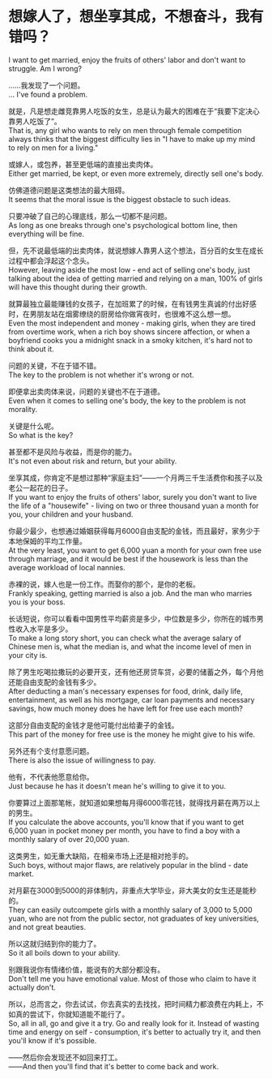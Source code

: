 # 想嫁人了，想坐享其成，不想奋斗，我有错吗？  
I want to get married, enjoy the fruits of others' labor and don't want to struggle. Am I wrong?  


……我发现了一个问题。  
... I've found a problem.

就是，凡是想走雌竞靠男人吃饭的女生，总是认为最大的困难在于“我要下定决心靠男人吃饭了”。  
That is, any girl who wants to rely on men through female competition always thinks that the biggest difficulty lies in "I have to make up my mind to rely on men for a living."

或嫁人，或包养，甚至更低端的直接出卖肉体。  
Either get married, be kept, or even more extremely, directly sell one's body.

仿佛道德问题是这类想法的最大阻碍。  
It seems that the moral issue is the biggest obstacle to such ideas.

只要冲破了自己的心理底线，那么一切都不是问题。  
As long as one breaks through one's psychological bottom line, then everything will be fine.

但，先不说最低端的出卖肉体，就说想嫁人靠男人这个想法，百分百的女生在成长过程中都会浮起这个念头。  
However, leaving aside the most low - end act of selling one's body, just talking about the idea of getting married and relying on a man, 100% of girls will have this thought during their growth.

就算最独立最能赚钱的女孩子，在加班累了的时候，在有钱男生真诚的付出好感时，在男朋友站在烟雾缭绕的厨房给你做宵夜时，也很难不这么想一想。  
Even the most independent and money - making girls, when they are tired from overtime work, when a rich boy shows sincere affection, or when a boyfriend cooks you a midnight snack in a smoky kitchen, it's hard not to think about it.

问题的关键，不在于错不错。  
The key to the problem is not whether it's wrong or not.

即便拿出卖肉体来说，问题的关键也不在于道德。  
Even when it comes to selling one's body, the key to the problem is not morality.

关键是什么呢。  
So what is the key?

甚至都不是风险与收益，而是你的能力。  
It's not even about risk and return, but your ability.

坐享其成，你肯定不是想过那种“家庭主妇”——一个月两三千生活费你和孩子以及老公一起花的日子。  
If you want to enjoy the fruits of others' labor, surely you don't want to live the life of a "housewife" - living on two or three thousand yuan a month for you, your children and your husband.

你最少最少，也想通过婚姻获得每月6000自由支配的金钱，而且最好，家务少于本地保姆的平均工作量。  
At the very least, you want to get 6,000 yuan a month for your own free use through marriage, and it would be best if the housework is less than the average workload of local nannies.

赤裸的说，嫁人也是一份工作。而娶你的那个，是你的老板。  
Frankly speaking, getting married is also a job. And the man who marries you is your boss.

长话短说，你可以看看中国男性平均薪资是多少，中位数是多少，你所在的城市男性收入水平是多少。  
To make a long story short, you can check what the average salary of Chinese men is, what the median is, and what the income level of men in your city is.

除了男生吃喝拉撒玩的必要开支，还有他还房贷车贷，必要的储蓄之外，每个月他还能自由支配的金钱有多少。  
After deducting a man's necessary expenses for food, drink, daily life, entertainment, as well as his mortgage, car loan payments and necessary savings, how much money does he have left for free use each month?

这部分自由支配的金钱才是他可能付出给妻子的金钱。  
This part of the money for free use is the money he might give to his wife.

另外还有个支付意愿问题。  
There is also the issue of willingness to pay.

他有，不代表他愿意给你。  
Just because he has it doesn't mean he's willing to give it to you.

你要算过上面那笔帐，就知道如果想每月得6000零花钱，就得找月薪在两万以上的男生。  
If you calculate the above accounts, you'll know that if you want to get 6,000 yuan in pocket money per month, you have to find a boy with a monthly salary of over 20,000 yuan.

这类男生，如无重大缺陷，在相亲市场上还是相对抢手的。  
Such boys, without major flaws, are relatively popular in the blind - date market.

对月薪在3000到5000的非体制内，非重点大学毕业，非大美女的女生还是能秒的。  
They can easily outcompete girls with a monthly salary of 3,000 to 5,000 yuan, who are not from the public sector, not graduates of key universities, and not great beauties.

所以这就归结到你的能力了。  
So it all boils down to your ability.

别跟我说你有情绪价值，能说有的大部分都没有。  
Don't tell me you have emotional value. Most of those who claim to have it actually don't.

所以，总而言之，你去试试，你去真实的去找找，把时间精力都浪费在内耗上，不如真的尝试下，你就知道能不能行了。  
So, all in all, go and give it a try. Go and really look for it. Instead of wasting time and energy on self - consumption, it's better to actually try it, and then you'll know if it's possible.

——然后你会发现还不如回来打工。  
——And then you'll find that it's better to come back and work.